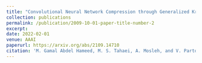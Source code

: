 ```yaml
---
title: "Convolutional Neural Network Compression through Generalized Kronecker Product Decomposition"
collection: publications
permalink: /publication/2009-10-01-paper-title-number-2
excerpt: 
date: 2022-02-01
venue: AAAI
paperurl: https://arxiv.org/abs/2109.14710
citation: 'M. Gamal Abdel Hameed, M. S. Tahaei, A. Mosleh, and V. Partovi Nia. &quot;Convolutional Neural Network Compression through Generalized Kronecker Product Decomposition.&quot; In AAAI, 2022.'
---
```


